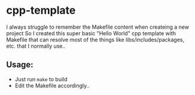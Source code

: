 # cpp-template
I always struggle to remember the Makefile content when createing a new project
So I created this super basic "Hello World" cpp template with Makefile 
that can resolve most of the things like libs/includes/packages, etc. that I normally use..

Usage:
------
- Just run `make` to build
- Edit the Makefile accordingly..
